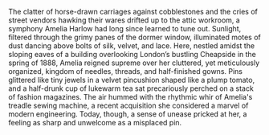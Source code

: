 The clatter of horse-drawn carriages against cobblestones and the cries of street vendors hawking their wares drifted up to the attic workroom, a symphony Amelia Harlow had long since learned to tune out.  Sunlight, filtered through the grimy panes of the dormer window, illuminated motes of dust dancing above bolts of silk, velvet, and lace.  Here, nestled amidst the sloping eaves of a building overlooking London’s bustling Cheapside in the spring of 1888, Amelia reigned supreme over her cluttered, yet meticulously organized, kingdom of needles, threads, and half-finished gowns.  Pins glittered like tiny jewels in a velvet pincushion shaped like a plump tomato, and a half-drunk cup of lukewarm tea sat precariously perched on a stack of fashion magazines. The air hummed with the rhythmic whir of Amelia's treadle sewing machine, a recent acquisition she considered a marvel of modern engineering. Today, though, a sense of unease pricked at her, a feeling as sharp and unwelcome as a misplaced pin.
